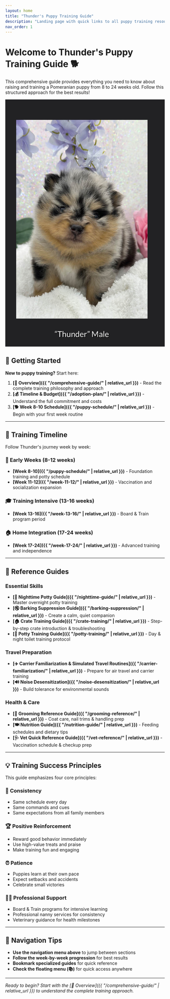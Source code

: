 ```yaml
---
layout: home
title: "Thunder's Puppy Training Guide"
description: "Landing page with quick links to all puppy training resources"
nav_order: 1
---
```


# Welcome to Thunder's Puppy Training Guide 🐕

This comprehensive guide provides everything you need to know about raising and training a Pomeranian puppy from 8 to 24 weeks old. Follow this structured approach for the best results!

![Thunder](images/Thunder_1.jpg)

## 🚀 Getting Started

**New to puppy training?** Start here:
1. **[📖 Overview]({{ "/comprehensive-guide/" | relative_url }})** - Read the complete training philosophy and approach
2. **[💰 Timeline & Budget]({{ "/adoption-plan/" | relative_url }})** - Understand the full commitment and costs
3. **[🐕 Week 8-10 Schedule]({{ "/puppy-schedule/" | relative_url }})** - Begin with your first week routine

---

## 📅 Training Timeline

Follow Thunder's journey week by week:

### 🐣 Early Weeks (8-12 weeks)
- **[Week 8-10]({{ "/puppy-schedule/" | relative_url }})** - Foundation training and potty schedule
- **[Week 11-12]({{ "/week-11-12/" | relative_url }})** - Vaccination and socialization expansion

### 🎓 Training Intensive (13-16 weeks)  
- **[Week 13-16]({{ "/week-13-16/" | relative_url }})** - Board & Train program period

### 🏠 Home Integration (17-24 weeks)
- **[Week 17-24]({{ "/week-17-24/" | relative_url }})** - Advanced training and independence

---

## 🎯 Reference Guides

### Essential Skills
- **[🌙 Nighttime Potty Guide]({{ "/nighttime-guide/" | relative_url }})** - Master overnight potty training
- **[🔇 Barking Suppression Guide]({{ "/barking-suppression/" | relative_url }})** - Create a calm, quiet companion
- **[🏠 Crate Training Guide]({{ "/crate-training/" | relative_url }})** - Step-by-step crate introduction & troubleshooting
- **[🚽 Potty Training Guide]({{ "/potty-training/" | relative_url }})** - Day & night toilet training protocol

### Travel Preparation
- **[✈️ Carrier Familiarization & Simulated Travel Routines]({{ "/carrier-familiarization/" | relative_url }})** - Prepare for air travel and carrier training
- **[🔊 Noise Desensitization]({{ "/noise-desensitization/" | relative_url }})** - Build tolerance for environmental sounds

### Health & Care
- **[🛁 Grooming Reference Guide]({{ "/grooming-reference/" | relative_url }})** - Coat care, nail trims & handling prep
- **[🍽️ Nutrition Guide]({{ "/nutrition-guide/" | relative_url }})** - Feeding schedules and dietary tips
- **[🩺 Vet Quick Reference Guide]({{ "/vet-reference/" | relative_url }})** - Vaccination schedule & checkup prep

---

## 💡 Training Success Principles

This guide emphasizes four core principles:

### 🎯 **Consistency**
- Same schedule every day
- Same commands and cues
- Same expectations from all family members

### 🏆 **Positive Reinforcement** 
- Reward good behavior immediately
- Use high-value treats and praise
- Make training fun and engaging

### ⏰ **Patience**
- Puppies learn at their own pace
- Expect setbacks and accidents
- Celebrate small victories

### 👨‍🏫 **Professional Support**
- Board & Train programs for intensive learning
- Professional nanny services for consistency
- Veterinary guidance for health milestones

---

## 🔗 Navigation Tips

- **Use the navigation menu above** to jump between sections
- **Follow the week-by-week progression** for best results  
- **Bookmark specialized guides** for quick reference
- **Check the floating menu (📚)** for quick access anywhere

---

*Ready to begin? Start with the [📖 Overview]({{ "/comprehensive-guide/" | relative_url }}) to understand the complete training approach.* 